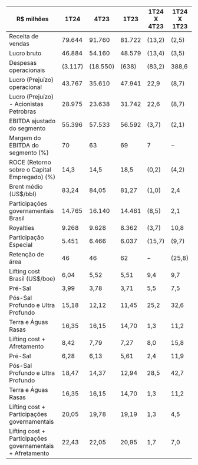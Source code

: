 |R$ milhões|1T24|4T23|1T23|1T24 X 4T23|1T24 X 1T23|
|---|---|---|---|---|---|
|Receita de vendas|79.644|91.760|81.722|(13,2)|(2,5)|
|Lucro bruto|46.884|54.160|48.579|(13,4)|(3,5)|
|Despesas operacionais|(3.117)|(18.550)|(638)|(83,2)|388,6|
|Lucro (Prejuízo) operacional|43.767|35.610|47.941|22,9|(8,7)|
|Lucro (Prejuízo) - Acionistas Petrobras|28.975|23.638|31.742|22,6|(8,7)|
|EBITDA ajustado do segmento|55.396|57.533|56.592|(3,7)|(2,1)|
|Margem do EBITDA do segmento (%)|70|63|69|7|−|
|ROCE (Retorno sobre o Capital Empregado) (%)|14,3|14,5|18,5|(0,2)|(4,2)|
|Brent médio (US$/bbl)|83,24|84,05|81,27|(1,0)|2,4|
|Participações governamentais Brasil|14.765|16.140|14.461|(8,5)|2,1|
|Royalties|9.268|9.628|8.362|(3,7)|10,8|
|Participação Especial|5.451|6.466|6.037|(15,7)|(9,7)|
|Retenção de área|46|46|62|−|(25,8)|
|Lifting cost Brasil (US$/boe)|6,04|5,52|5,51|9,4|9,7|
|Pré-Sal|3,99|3,78|3,71|5,5|7,5|
|Pós-Sal Profundo e Ultra Profundo|15,18|12,12|11,45|25,2|32,6|
|Terra e Águas Rasas|16,35|16,15|14,70|1,3|11,2|
|Lifting cost + Afretamento|8,42|7,79|7,27|8,0|15,8|
|Pré-Sal|6,28|6,13|5,61|2,4|11,9|
|Pós-Sal Profundo e Ultra Profundo|18,47|14,37|12,94|28,5|42,7|
|Terra e Águas Rasas|16,35|16,15|14,70|1,3|11,2|
|Lifting cost + Participações governamentais|20,05|19,78|19,19|1,3|4,5|
|Lifting cost + Participações governamentais + Afretamento|22,43|22,05|20,95|1,7|7,0|
